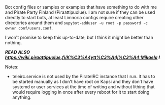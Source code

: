 Bot config files or samples or examples that have something to do with me
and Pirate Party Finland (Piraattipuolue). I am not sure if they can be
used directly to start bots, at least Limnoria configs require creating
other directories around them and
`supybot-adduser -u root -p password -c owner conf/users.conf`.

I won't promise to keep this up-to-date, but I think it might be better
than nothing.

***READ ALSO https://wiki.piraattipuolue.fi/K%C3%A4ytt%C3%A4j%C3%A4:Mikaela !***

Notes:

* teleirc.service is not used by the PirateIRC instance that I run. It has
  to be started manually as I don't have root on Kapsi and they don't have
  systemd or user services at the time of writing and without lithing that
  would require logging in once after every reboot for it to start doing
  anything.
